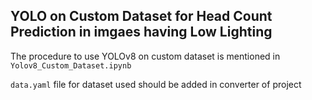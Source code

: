 ## YOLO on Custom Dataset for Head Count Prediction in imgaes having Low Lighting

The procedure to use YOLOv8 on custom dataset is mentioned in `Yolov8_Custom_Dataset.ipynb`

`data.yaml` file for dataset used should be added in converter of project
